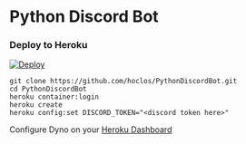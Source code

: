 # Python Discord Bot

### Deploy to Heroku

[![Deploy](https://www.herokucdn.com/deploy/button.svg)](https://heroku.com/deploy)

```terminal.sh-session
git clone https://github.com/hoclos/PythonDiscordBot.git
cd PythonDiscordBot
heroku container:login
heroku create
heroku config:set DISCORD_TOKEN="<discord token here>"
```
Configure Dyno on your [Heroku Dashboard](https://dashboard.heroku.com/apps)
